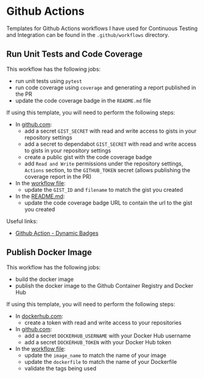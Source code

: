 # Github Actions

Templates for Github Actions workflows I have used for Continuous Testing and Integration can be found in the `.github/workflows` directory.

## Run Unit Tests and Code Coverage

This workflow has the following jobs:
- run unit tests using `pytest`
- run code coverage using `coverage` and generating a report published in the PR
- update the code coverage badge in the `README.md` file

If using this template, you will need to perform the following steps:
- In [github.com](https://github.com):
  - add a secret `GIST_SECRET` with read and write access to gists in your repository settings
  - add a secret to dependabot `GIST_SECRET` with read and write access to gists in your repository settings
  - create a public gist with the code coverage badge
  - add `Read and Write` permissions under the repository settings, `Actions` section, to the `GITHUB_TOKEN` secret (allows publishing the coverage report in the PR)
- In the [workflow file](.github/workflows/run_tests.yml):
  -  update the `GIST_ID` and `filename` to match the gist you created
- In the [README.md](README.md):
  - update the code coverage badge URL to contain the url to the gist you created

Useful links:
- [Github Action - Dynamic Badges](https://github.com/marketplace/actions/dynamic-badges)

## Publish Docker Image

This workflow has the following jobs:
- build the docker image
- publish the docker image to the Github Container Registry and Docker Hub

If using this template, you will need to perform the following steps:
- In [dockerhub.com](https://hub.docker.com):
  - create a token with read and write access to your repositories
- In [github.com](https://github.com):
  - add a secret `DOCKERHUB_USERNAME` with your Docker Hub username
  - add a secret `DOCKERHUB_TOKEN` with your Docker Hub token
- In the [workflow file](.github/workflows/publish_docker_image.yml):
  - update the `image_name` to match the name of your image
  - update the `dockerfile` to match the name of your Dockerfile
  - validate the tags being used
